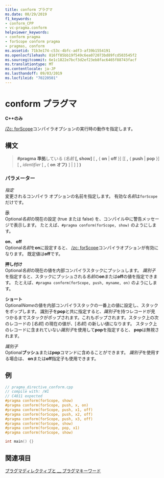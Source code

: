 ```yaml
---
title: conform プラグマ
ms.date: 08/29/2019
f1_keywords:
- conform_CPP
- vc-pragma.conform
helpviewer_keywords:
- conform pragma
- forScope conform pragma
- pragmas, conform
ms.assetid: 71b3e174-c53c-4bfc-adf3-af39b1554191
ms.openlocfilehash: 816ff85bb19f549c6ea072073bd89fcd503545f2
ms.sourcegitcommit: 6e1c1822e7bcf3d2ef23eb8fac6465f88743facf
ms.translationtype: MT
ms.contentlocale: ja-JP
ms.lasthandoff: 09/03/2019
ms.locfileid: "70220501"
---
```

# <a name="conform-pragma"></a>conform プラグマ

**C++のみ**

[/Zc: forScope](../build/reference/zc-forscope-force-conformance-in-for-loop-scope.md)コンパイラオプションの実行時の動作を指定します。

## <a name="syntax"></a>構文

> **#pragma 準拠**している (*名前* **[, show]** [ **,** { **on** | **off** }] [[ **,** { **push** | **pop** }] [ **,** *identifier* [ **,** { **on** **オフ}** ]  | ] ] **)**

### <a name="parameters"></a>パラメーター

*指定*\
変更されるコンパイラ オプションの名前を指定します。 有効な*名前*は`forScope`だけです。

**示**\
Optional*名前*の現在の設定 (true または false) を、コンパイル中に警告メッセージで表示します。 たとえば、`#pragma conform(forScope, show)` のようにします。

**on**、 **off**\
Optional*名前*を**on**に設定すると、 [/zc: forScope](../build/reference/zc-forscope-force-conformance-in-for-loop-scope.md)コンパイラオプションが有効になります。 既定値は**off**です。

**押し付け**\
Optional*名前*の現在の値を内部コンパイラスタックにプッシュします。 *識別子*を指定すると、スタックにプッシュされる*名前*の**on**または**off**の値を指定できます。 たとえば、`#pragma conform(forScope, push, myname, on)` のようにします。

**ショート**\
Optional*Name*の値を内部コンパイラスタックの一番上の値に設定し、スタックをポップします。 識別子を**pop**と共に指定すると、*識別子*を持つレコードが見つかるまでスタックがポップされます。これもポップされます。スタック上の次のレコードの [*名前*] の現在の値が、[*名前*] の新しい値になります。 スタック上のレコードに含まれていない*識別子*を使用して**pop**を指定すると、 **pop**は無視されます。

*識別子*\
Optional**プッシュ**または**pop**コマンドに含めることができます。 *識別子*を使用する場合は、 **on**または**off**指定子も使用できます。

## <a name="example"></a>例

```cpp
// pragma_directive_conform.cpp
// compile with: /W1
// C4811 expected
#pragma conform(forScope, show)
#pragma conform(forScope, push, x, on)
#pragma conform(forScope, push, x1, off)
#pragma conform(forScope, push, x2, off)
#pragma conform(forScope, push, x3, off)
#pragma conform(forScope, show)
#pragma conform(forScope, pop, x1)
#pragma conform(forScope, show)

int main() {}
```

## <a name="see-also"></a>関連項目

[プラグマディレクティブと __ プラグマキーワード](../preprocessor/pragma-directives-and-the-pragma-keyword.md)
